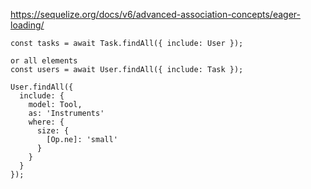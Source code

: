 
https://sequelize.org/docs/v6/advanced-association-concepts/eager-loading/

```
const tasks = await Task.findAll({ include: User });

or all elements
const users = await User.findAll({ include: Task });

User.findAll({
  include: {
    model: Tool,
    as: 'Instruments'
    where: {
      size: {
        [Op.ne]: 'small'
      }
    }
  }
});

```